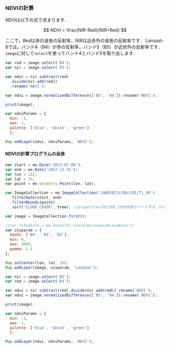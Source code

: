 ### NDVIの計算

NDVIは以下の式で求まります．

$$
NDVI = \frac{NIR-Red}{NIR+Red}
$$

ここで，$Red$は赤の波長の反射率，$NIR$は近赤外の波長の反射率です．
Lansast-8では，バンド4（B4）が赤の反射率，バンド5（B5）が近赤外の反射率です．
`image`に対して`select`を使ってバンド4とバンド5を取り出します．

```javascript
var red = image.select('B4');
var nir = image.select('B5');
```

```javascript
var ndvi = nir.subtract(red)
  .divide(nir.add(red))
  .rename('NDVI');
```

```javascript
var ndvi = image.normalizedDifference(['B5', 'B4']).rename('NDVI');

print(image);

var ndviParams = {
  min: -1,
  max: 1,
  palette: ['blue', 'white', 'green']
  };

Map.addLayer(ndvi, ndviParams, 'NDVI');
```

#### NDVIの計算プログラムの全体
```javascript
var start = ee.Date('2017-07-08');
var end = ee.Date('2017-12-31');
var lon = 132;
var lat = 33;
var point = ee.Geometry.Point(lon, lat);

var ImageCollection = ee.ImageCollection('LANDSAT/LC08/C01/T1_SR')
  .filterDate(start, end)
  .filterBounds(point)
  .sort("CLOUD_COVER", true); //propertiesのCLOUD_COVER値でソートする（true:昇順、false:降順）

var image = ImageCollection.first();

//var lsfeature = ee.Feature('users/morusaevo9/asakura');
var visparam = {
  bands: ['B4', 'B3', 'B2'],
  min: 0,
  max: 3000,
  gamma: 1.4
};

Map.setCenter(lon, lat, 10);
Map.addLayer(image, visparam, 'Landsat');

var nir = image.select('B5');
var red = image.select('B4');

var ndvi = nir.subtract(red).divide(nir.add(red)).rename('NDVI');
var ndvi = image.normalizedDifference(['B5', 'B4']).rename('NDVI');

print(image);

var ndviParams = {
  min: -1,
  max: 1,
  palette: ['blue', 'white', 'green']
  };

Map.addLayer(ndvi, ndviParams, 'NDVI');
```

